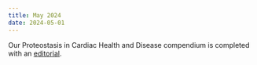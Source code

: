 ```yaml
---
title: May 2024
date: 2024-05-01
---
```

Our Proteostasis in Cardiac Health and Disease compendium is completed with an [editorial](https://doi.org/10.3389/fmolb.2024.1433721).

<!--more-->




